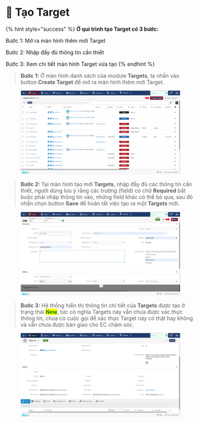 # 🎯 Tạo Target

{% hint style="success" %}
**Ở qui trình tạo Target có 3 bước:**

Bước 1: Mở ra màn hình thêm mới Target

Bước 2: Nhập đầy đủ thông tin cần thiết

Bước 3: Xem chi tiết màn hình Target vừa tạo
{% endhint %}

> **Bước 1:** Ở màn hình danh sách của module **Targets**, ta nhấn vào button **Create Target** để mở ra màn hình thêm mới Target.

<figure><img src="../../.gitbook/assets/image (124).png" alt=""><figcaption></figcaption></figure>

> **Bước 2:** Tại màn hình tạo mới **Targets**, nhập đầy đủ các thông tin cần thiết, người dùng lưu ý rằng các trường (field) có chữ **Required** bắt buộc phải nhập thông tin vào, những field khác có thể bỏ qua, sau đó nhấn chọn button **Save** để hoàn tất việc tạo ra một **Targets** mới.

<figure><img src="../../.gitbook/assets/image (5) (4).png" alt=""><figcaption></figcaption></figure>

> **Bước 3:** Hệ thống hiển thị thông tin chi tiết của **Targets** được tạo ở trạng thái <mark style="color:green;">**New**</mark>, tức có nghĩa Targets này vẫn chưa được xác thực thông tin, chưa có cuộc gọi để xác thực Target này có thật hay không và vẫn chưa được bàn giao cho EC chăm sóc.

<figure><img src="../../.gitbook/assets/image (3) (4).png" alt=""><figcaption></figcaption></figure>
